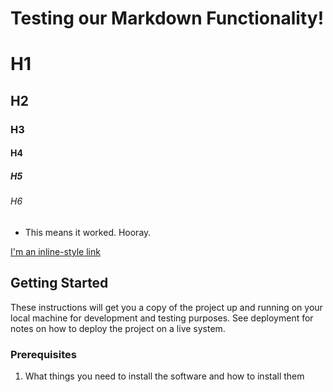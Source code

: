 # Testing our Markdown Functionality!
# H1
## H2
### H3
#### H4
##### H5
###### H6

* This means it worked. Hooray.

[I'm an inline-style link](https://www.google.com)

## Getting Started

These instructions will get you a copy of the project up and running on your local machine for development and testing purposes. See deployment for notes on how to deploy the project on a live system.

### Prerequisites

1. What things you need to install the software and how to install them